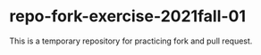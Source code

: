 # repo-fork-exercise-2021fall-01
 This is a temporary repository for practicing fork and pull request. 
